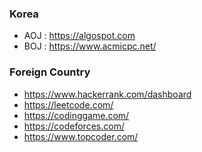 ### Korea
* AOJ : https://algospot.com
* BOJ : https://www.acmicpc.net/ 

### Foreign Country
* https://www.hackerrank.com/dashboard
* https://leetcode.com/
* https://codinggame.com/
* https://codeforces.com/
* https://www.topcoder.com/
